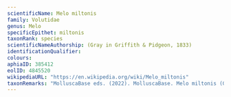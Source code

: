 ```yaml
---
scientificName: Melo miltonis
family: Volutidae
genus: Melo
specificEpithet: miltonis
taxonRank: species
scientificNameAuthorship: (Gray in Griffith & Pidgeon, 1833)
identificationQualifier: 
colours:
aphiaID: 385412
eolID: 4845520
wikipediaURL: "https://en.wikipedia.org/wiki/Melo_miltonis"
taxonRemarks: "MolluscaBase eds. (2022). MolluscaBase. Melo miltonis (Gray in Griffith & Pidgeon, 1833). Accessed through: World Register of Marine Species at: https://www.marinespecies.org/aphia.php?p=taxdetails&id=385412 on 2022-02-24"
---
```

